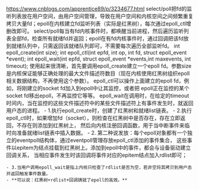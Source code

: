    https://www.cnblogs.com/apprentice89/p/3234677.html
    select/poll把fd的监听列表放在用户空间，由用户空间管理，导致在用户空间和内核空间之间频繁重复拷贝大量fd；epoll在内核建立fd监听列表（实际是红黑树），每次通过epoll_ctl增删改即可。
    select/poll每当有fd内核事件时，都唤醒当前进程，然后遍历监听列表全部fd，检查所有就绪fd并返回；epoll在有fd内核事件时，通过回调把该fd放到就绪队列中，只需返回该就绪队列即可，不需要每次遍历全部监听fd。
    int epoll_create(int size);
    int epoll_ctl(int epfd, int op, int fd, struct epoll_event *event);
    int epoll_wait(int epfd, struct epoll_event *events,int maxevents, int timeout);
    使用起来很清晰，首先要调用epoll_create建立一个epoll fd。参数size是内核保证能够正确处理的最大文件描述符数目（现在内核使用红黑树组织epoll相关数据结构，不再使用这个参数）。
    epoll_ctl可以操作上面建立的epoll fd，例如，将刚建立的socket fd加入到epoll中让其监控，或者把 epoll正在监控的某个socket fd移出epoll，不再监控它等等。
    epoll_wait在调用时，在给定的timeout时间内，当在监控的这些文件描述符中的某些文件描述符上有事件发生时，就返回用户态的进程。
    - 1.执行epoll_create时，创建了红黑树和就绪list链表。
    - 2.执行epoll_ctl时，如果增加fd（socket），则检查在红黑树中是否存在，存在立即返回，不存在则添加到红黑树上，
    然后向内核注册回调函数，用于当中断事件来临时向准备就绪list链表中插入数据。
    - 2. 第二种说发放：每个epoll对象都有一个独立的eventpoll结构体，通过eventpoll管理存放epoll_ctl添加的事件集合，
    这些事件以epitem为结点挂载到红黑树上。添加到epoll中的事件，都会与设备驱动建立回调关系，
    当相应事件发生时该回调将事件对应的epitem结点加入rdlist即可；
    
    - 3.当用户调用epoll_wait是指上内核只检查了rdlist是否为空，若非空将其拷贝到用户态并返回触发事件数量。
    - **可以说：红黑树+rdlist+回调铸就了epoll的高效。**